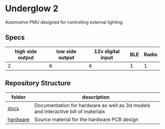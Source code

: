 # Underglow 2

Automotive PMU designed for controlling external lighting.

## Specs

|high side output|low side output|12v digital input|BLE|Radio|
|-|-|-|-|-|
|2|6|4|1|1|

## Repository Structure

|folder|description|
|-|-|
|[docs](docs/README.md)|Documentation for hardware as well as 3d models and interactive bill of materials|
|[hardware](hardware/README.md)|Source material for the hardware PCB design|
